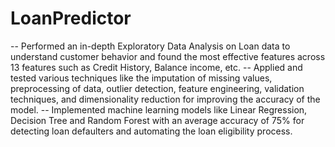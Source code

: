 # LoanPredictor
-- Performed an in-depth Exploratory Data Analysis on Loan data to understand customer behavior and found the most effective
features across 13 features such as Credit History, Balance income, etc.
-- Applied and tested various techniques like the imputation of missing values, preprocessing of data, outlier detection, feature
engineering, validation techniques, and dimensionality reduction for improving the accuracy of the model.
-- Implemented machine learning models like Linear Regression, Decision Tree and Random Forest with an average accuracy of 75%
for detecting loan defaulters and automating the loan eligibility process. 
